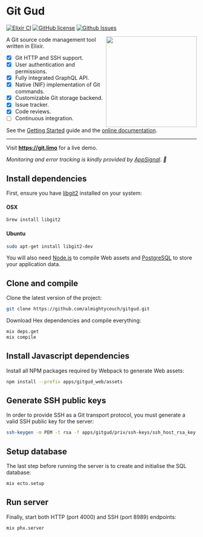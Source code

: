 # Git Gud

[![Elixir CI](https://github.com/almightycouch/gitgud/workflows/Elixir%20CI/badge.svg)](https://github.com/almightycouch/gitgud/actions?query=workflow%3A%22Elixir+CI%22)
[![GitHub license](https://img.shields.io/badge/license-MIT-blue.svg)](https://raw.githubusercontent.com/almightycouch/gitgud/master/LICENSE)
[![Github Issues](https://img.shields.io/github/issues/almightycouch/gitgud.svg)](http://github.com/almightycouch/gitgud/issues)

<img src="https://raw.githubusercontent.com/almightycouch/gitgud/master/apps/gitgud_web/assets/static/images/logo.svg?sanitize=true" align="right" width="240" height="240">

A Git source code management tool written in Elixir.

* [x] Git HTTP and SSH support.
* [x] User authentication and permissions.
* [x] Fully integrated GraphQL API.
* [x] Native (NIF) implementation of Git commands.
* [x] Customizable Git storage backend.
* [x] Issue tracker.
* [x] Code reviews.
* [ ] Continuous integration.

See the [Getting Started](http://almightycouch.com/gitgud/docs/getting-started.html) guide and the [online documentation](http://almightycouch.com/gitgud/docs).

---

Visit **https://git.limo** for a live demo.

*Monitoring and error tracking is kindly provided by [AppSignal](https://appsignal.com). 💖*

## Install dependencies

First, ensure you have [libgit2](https://libgit2.github.com) installed on your system:

#### OSX
```bash
brew install libgit2
```

#### Ubuntu
```bash
sudo apt-get install libgit2-dev
```

You will also need [Node.js](https://nodejs.org/en/) to compile Web assets and [PostgreSQL](https://www.postgresql.org) to store your application data.

## Clone and compile

Clone the latest version of the project:

```bash
git clone https://github.com/almightycouch/gitgud.git
```

Download Hex dependencies and compile everything:

```bash
mix deps.get
mix compile
```

## Install Javascript dependencies

Install all NPM packages required by Webpack to generate Web assets:

```bash
npm install --prefix apps/gitgud_web/assets
```

## Generate SSH public keys

In order to provide SSH as a Git transport protocol, you must generate a valid SSH public key for the server:

```bash
ssh-keygen -m PEM -t rsa -f apps/gitgud/priv/ssh-keys/ssh_host_rsa_key
```

## Setup database

The last step before running the server is to create and initialise the SQL database:

```bash
mix ecto.setup
```

## Run server

Finally, start both HTTP (port 4000) and SSH (port 8989) endpoints:

```bash
mix phx.server
```
